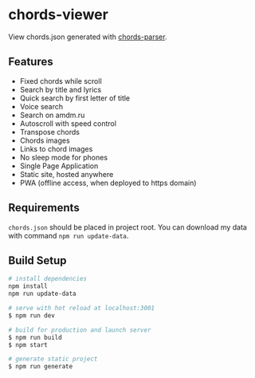 # chords-viewer

View chords.json generated with [chords-parser](https://github.com/popstas/chords-parser).

## Features
- Fixed chords while scroll
- Search by title and lyrics
- Quick search by first letter of title
- Voice search
- Search on amdm.ru
- Autoscroll with speed control
- Transpose chords
- Chords images
- Links to chord images
- No sleep mode for phones
- Single Page Application
- Static site, hosted anywhere
- PWA (offline access, when deployed to https domain)

## Requirements
`chords.json` should be placed in project root. You can download my data with command `npm run update-data`.

## Build Setup

``` bash
# install dependencies
npm install
npm run update-data

# serve with hot reload at localhost:3001
$ npm run dev

# build for production and launch server
$ npm run build
$ npm start

# generate static project
$ npm run generate
```
